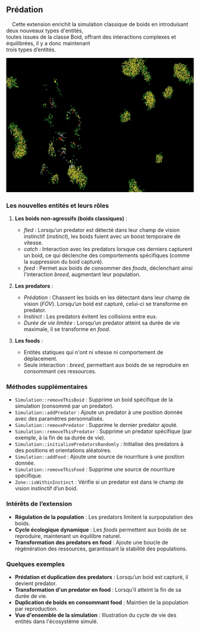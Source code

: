## **Prédation**
&nbsp;&nbsp;&nbsp;&nbsp;Cette extension enrichit la simulation classique de boids en introduisant deux nouveaux types
d'entités,  
toutes issues de la classe Boid, offrant des interactions complexes et équilibrées, il y a donc
maintenant  
trois types d’entités.  


<p align="center">
    <img src="Gif predators.gif" alt="Demo" width="640" height="360"/>
</p>


### **Les nouvelles entités et leurs rôles**

1. **Les boids non-agressifs (boids classiques)** :
   - *fled* : Lorsqu’un predator est détecté dans leur champ de vision instinctif (*instinct*), les boids fuient avec un boost temporaire de vitesse.
   - *catch* : Interaction avec les predators lorsque ces derniers capturent un boid, ce qui déclenche des comportements spécifiques (comme la suppression du boid capturé).
   - *feed* : Permet aux boids de consommer des *foods*, déclenchant ainsi l'interaction *breed*, augmentant leur population.

2. **Les predators** :
   - *Prédation* : Chassent les boids en les détectant dans leur champ de vision (*FOV*). Lorsqu’un boid est capturé, celui-ci se transforme en predator.
   - *Instinct* : Les predators évitent les collisions entre eux.
   - *Durée de vie limitée* : Lorsqu’un predator atteint sa durée de vie maximale, il se transforme en *food*.

3. **Les foods** :
   - Entités statiques qui n'ont ni vitesse ni comportement de déplacement.
   - Seule interaction : *breed*, permettant aux boids de se reproduire en consommant ces ressources.

### **Méthodes supplémentaires**

- `Simulation::removeThisBoid` : Supprime un boid spécifique de la simulation (consommé par un predator).
- `Simulation::addPredator` : Ajoute un predator à une position donnée avec des paramètres personnalisés.
- `Simulation::removePredator` : Supprime le dernier predator ajouté.
- `Simulation::removeThisPredator` : Supprime un predator spécifique (par exemple, à la fin de sa durée de vie).
- `Simulation::initializePredatorsRandomly` : Initialise des predators à des positions et orientations aléatoires.
- `Simulation::addFood` : Ajoute une source de nourriture à une position donnée.
- `Simulation::removeThisFood` : Supprime une source de nourriture spécifique.
- `Zone::isWithinInstinct` : Vérifie si un predator est dans le champ de vision instinctif d’un boid.

### **Intérêts de l’extension**

- **Régulation de la population** : Les predators limitent la surpopulation des boids.
- **Cycle écologique dynamique** : Les *foods* permettent aux boids de se reproduire, maintenant un équilibre naturel.
- **Transformation des predators en food** : Ajoute une boucle de régénération des ressources, garantissant la stabilité des populations.

### **Quelques exemples**

- **Prédation et duplication des predators** : Lorsqu’un boid est capturé, il devient predator.
- **Transformation d'un predator en food** : Lorsqu’il atteint la fin de sa durée de vie.
- **Duplication de boids en consommant food** : Maintien de la population par reproduction.
- **Vue d'ensemble de la simulation** : Illustration du cycle de vie des entités dans l'écosystème simulé.
